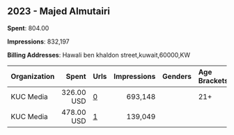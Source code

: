 ## 2023 - Majed Almutairi 
**Spent**: 804.00

**Impressions**: 832,197

**Billing Addresses**: Hawali ben khaldon street,kuwait,60000,KW

|Organization|Spent|Urls|Impressions|Genders|Age Brackets|Country Codes|
|:---|---:|:---|---:|:---|:---|:---|
|KUC Media|326.00 USD|[0](https://www.snap.com/political-ads/asset/8b2721256b7e761bc5417209d82d99ca7df8e185f46c90b06e4735ce64a0b9d1?mediaType=jpeg)|693,148||21+|kuwait|
|KUC Media|478.00 USD|[1](https://www.snap.com/political-ads/asset/8b2721256b7e761bc5417209d82d99ca7df8e185f46c90b06e4735ce64a0b9d1?mediaType=jpeg)|139,049|||kuwait|
